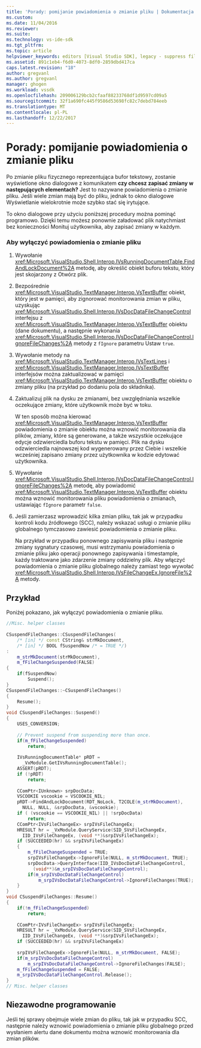 ```yaml
---
title: 'Porady: pomijanie powiadomienia o zmianie pliku | Dokumentacja firmy Microsoft'
ms.custom: 
ms.date: 11/04/2016
ms.reviewer: 
ms.suite: 
ms.technology: vs-ide-sdk
ms.tgt_pltfrm: 
ms.topic: article
helpviewer_keywords: editors [Visual Studio SDK], legacy - suppress file change notification
ms.assetid: 891c1eb4-f6d0-4073-8df0-2859dbd417ca
caps.latest.revision: "18"
author: gregvanl
ms.author: gregvanl
manager: ghogen
ms.workload: vssdk
ms.openlocfilehash: 209006129bcb2cfaaf88233768df1d9597cd09a5
ms.sourcegitcommit: 32f1a690fc445f9586d53698fc82c7debd784eeb
ms.translationtype: MT
ms.contentlocale: pl-PL
ms.lasthandoff: 12/22/2017
---
```

# <a name="how-to-suppress-file-change-notifications"></a>Porady: pomijanie powiadomienia o zmianie pliku
Po zmianie pliku fizycznego reprezentująca bufor tekstowy, zostanie wyświetlone okno dialogowe z komunikatem **czy chcesz zapisać zmiany w następujących elementach?** Jest to nazywane powiadomienia o zmianie pliku. Jeśli wiele zmian mają być do pliku, jednak to okno dialogowe Wyświetlanie wielokrotnie może szybko stać się irytujące.  
  
 To okno dialogowe przy użyciu poniższej procedury można pominąć programowo. Dzięki temu możesz ponownie załadować plik natychmiast bez konieczności Monituj użytkownika, aby zapisać zmiany w każdym.  
  
### <a name="to-suppress-file-change-notification"></a>Aby wyłączyć powiadomienia o zmianie pliku  
  
1.  Wywołanie <xref:Microsoft.VisualStudio.Shell.Interop.IVsRunningDocumentTable.FindAndLockDocument%2A> metodę, aby określić obiekt buforu tekstu, który jest skojarzony z Otwórz plik.  
  
2.  Bezpośrednie <xref:Microsoft.VisualStudio.TextManager.Interop.VsTextBuffer> obiekt, który jest w pamięci, aby zignorować monitorowania zmian w pliku, uzyskując <xref:Microsoft.VisualStudio.Shell.Interop.IVsDocDataFileChangeControl> interfejsu z <xref:Microsoft.VisualStudio.TextManager.Interop.VsTextBuffer> obiektu (dane dokumentu), a następnie wykonania <xref:Microsoft.VisualStudio.Shell.Interop.IVsDocDataFileChangeControl.IgnoreFileChanges%2A> metody z `fIgnore` parametru Ustaw `true`.  
  
3.  Wywołanie metody na <xref:Microsoft.VisualStudio.TextManager.Interop.IVsTextLines> i <xref:Microsoft.VisualStudio.TextManager.Interop.IVsTextBuffer> interfejsów można zaktualizować w pamięci <xref:Microsoft.VisualStudio.TextManager.Interop.VsTextBuffer> obiektu o zmiany pliku (na przykład po dodaniu pola do składnika).  
  
4.  Zaktualizuj plik na dysku ze zmianami, bez uwzględniania wszelkie oczekujące zmiany, które użytkownik może być w toku.  
  
     W ten sposób można kierować <xref:Microsoft.VisualStudio.TextManager.Interop.VsTextBuffer> powiadomienia o zmianie obiektu można wznowić monitorowania dla plików, zmiany, które są generowane, a także wszystkie oczekujące edycje odzwierciedla buforu tekstu w pamięci. Plik na dysku odzwierciedla najnowszej kod wygenerowany przez Ciebie i wszelkie wcześniej zapisano zmiany przez użytkownika w kodzie edytować użytkownika.  
  
5.  Wywołanie <xref:Microsoft.VisualStudio.Shell.Interop.IVsDocDataFileChangeControl.IgnoreFileChanges%2A> metodę, aby powiadomić <xref:Microsoft.VisualStudio.TextManager.Interop.VsTextBuffer> obiektu można wznowić monitorowania pliku powiadomienia o zmianach, ustawiając `fIgnore` parametr `false`.  
  
6.  Jeśli zamierzasz wprowadzić kilka zmian pliku, tak jak w przypadku kontroli kodu źródłowego (SCC), należy wskazać usługi o zmianie pliku globalnego tymczasowo zawiesić powiadomienia o zmianie pliku.  
  
     Na przykład w przypadku ponownego zapisywania pliku i następnie zmiany sygnatury czasowej, musi wstrzymaniu powiadomienia o zmianie pliku jako operacji ponownego zapisywania i timestample, każdy traktowane jako zdarzenie zmiany oddzielny plik. Aby włączyć powiadomienia o zmianie pliku globalnego należy zamiast tego wywołać <xref:Microsoft.VisualStudio.Shell.Interop.IVsFileChangeEx.IgnoreFile%2A> metody.  
  
## <a name="example"></a>Przykład  
 Poniżej pokazano, jak wyłączyć powiadomienia o zmianie pliku.  
  
```cpp  
//Misc. helper classes  
  
CSuspendFileChanges::CSuspendFileChanges(  
    /* [in] */ const CString& strMkDocument,   
    /* [in] */ BOOL fSuspendNow /* = TRUE */)   
:  
    m_strMkDocument(strMkDocument),  
    m_fFileChangeSuspended(FALSE)  
{  
    if(fSuspendNow)  
        Suspend();  
}  
CSuspendFileChanges::~CSuspendFileChanges()  
{  
    Resume();  
}  
void CSuspendFileChanges::Suspend()  
{  
    USES_CONVERSION;  
  
    // Prevent suspend from suspending more than once.  
    if(m_fFileChangeSuspended)  
        return;  
  
    IVsRunningDocumentTable* pRDT =   
      _VxModule.GetIVsRunningDocumentTable();  
    ASSERT(pRDT);  
    if (!pRDT)  
        return;  
  
    CComPtr<IUnknown> srpDocData;  
    VSCOOKIE vscookie = VSCOOKIE_NIL;  
    pRDT->FindAndLockDocument(RDT_NoLock, T2COLE(m_strMkDocument),    
      NULL, NULL, &srpDocData, &vscookie);  
    if ( (vscookie == VSCOOKIE_NIL) || !srpDocData)  
        return;  
    CComPtr<IVsFileChangeEx> srpIVsFileChangeEx;  
    HRESULT hr = _VxModule.QueryService(SID_SVsFileChangeEx,   
      IID_IVsFileChangeEx, (void **)&srpIVsFileChangeEx);  
    if (SUCCEEDED(hr) && srpIVsFileChangeEx)  
    {  
        m_fFileChangeSuspended = TRUE;  
        srpIVsFileChangeEx->IgnoreFile(NULL, m_strMkDocument, TRUE);   
        srpDocData->QueryInterface(IID_IVsDocDataFileChangeControl,   
          (void**)&m_srpIVsDocDataFileChangeControl);  
        if(m_srpIVsDocDataFileChangeControl)  
            m_srpIVsDocDataFileChangeControl->IgnoreFileChanges(TRUE);  
    }  
}  
void CSuspendFileChanges::Resume()  
{  
    if(!m_fFileChangeSuspended)  
        return;  
  
    CComPtr<IVsFileChangeEx> srpIVsFileChangeEx;  
    HRESULT hr = _VxModule.QueryService(SID_SVsFileChangeEx,   
      IID_IVsFileChangeEx, (void **)&srpIVsFileChangeEx);  
    if (SUCCEEDED(hr) && srpIVsFileChangeEx)  
  
    srpIVsFileChangeEx->IgnoreFile(NULL, m_strMkDocument, FALSE);   
    if(m_srpIVsDocDataFileChangeControl)  
        m_srpIVsDocDataFileChangeControl->IgnoreFileChanges(FALSE);  
    m_fFileChangeSuspended = FALSE;  
    m_srpIVsDocDataFileChangeControl.Release();  
}  
// Misc. helper classes  
```  
  
## <a name="robust-programming"></a>Niezawodne programowanie  
 Jeśli tej sprawy obejmuje wiele zmian do pliku, tak jak w przypadku SCC, następnie należy wznowić powiadomienia o zmianie pliku globalnego przed wysłaniem alertu dane dokumentu można wznowić monitorowania dla zmian plików.